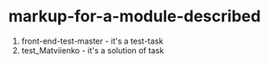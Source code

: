 # markup-for-a-module-described

1) front-end-test-master - it's a test-task
2) test_Matviienko - it's a solution of task

